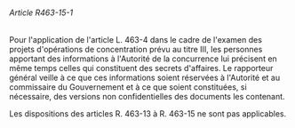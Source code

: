 ###### Article R463-15-1

Pour l'application de l'article L. 463-4 dans le cadre de l'examen des projets d'opérations de concentration prévu au titre III, les personnes apportant des informations à l'Autorité de la concurrence lui précisent en même temps celles qui constituent des secrets d'affaires. Le rapporteur général veille à ce que ces informations soient réservées à l'Autorité et au commissaire du Gouvernement et à ce que soient constituées, si nécessaire, des versions non confidentielles des documents les contenant.

Les dispositions des articles R. 463-13 à R. 463-15 ne sont pas applicables.

